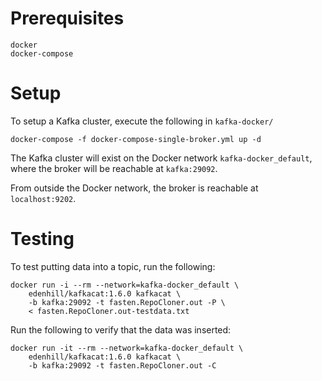 #  Prerequisites

```
docker
docker-compose
```

# Setup

To setup a Kafka cluster, execute the following in ```kafka-docker/```

``` console
docker-compose -f docker-compose-single-broker.yml up -d
```

The Kafka cluster will exist on the Docker network ```kafka-docker_default```, where the broker will be reachable at ```kafka:29092```.

From outside the Docker network, the broker is reachable at ```localhost:9202```.

# Testing

To test putting data into a topic, run the following:
``` console
docker run -i --rm --network=kafka-docker_default \
    edenhill/kafkacat:1.6.0 kafkacat \
    -b kafka:29092 -t fasten.RepoCloner.out -P \
    < fasten.RepoCloner.out-testdata.txt
```

Run the following to verify that the data was inserted:
``` console
docker run -it --rm --network=kafka-docker_default \
    edenhill/kafkacat:1.6.0 kafkacat \
    -b kafka:29092 -t fasten.RepoCloner.out -C
```
